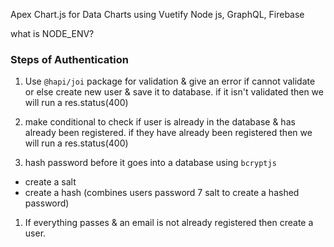 Apex Chart.js for Data Charts
using Vuetify 
Node js, GraphQL, Firebase

what is NODE_ENV?

 ### Steps of Authentication

1. Use `@hapi/joi` package for validation & give an error if cannot validate or else create new user & save it to database. if it isn't validated then we will run a res.status(400) 

1. make conditional to check if user is already in the database & has already been registered.
if they have already been registered then we will run a res.status(400) 

1. hash password before it goes into a database using `bcryptjs`

* create a salt
* create a hash (combines users password 7 salt to create a hashed password)

1. If everything passes & an email is not already registered then create a user.